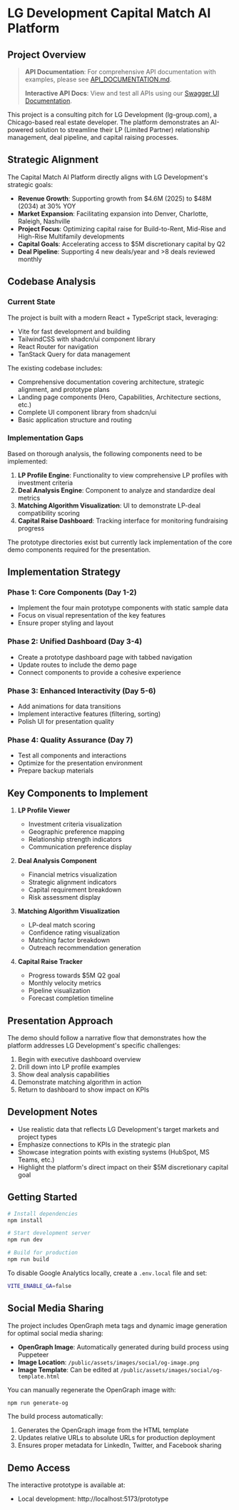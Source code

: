 # LG Development Capital Match AI Platform

## Project Overview

> **API Documentation**: For comprehensive API documentation with examples, please see [API_DOCUMENTATION.md](./API_DOCUMENTATION.md).
> 
> **Interactive API Docs**: View and test all APIs using our [Swagger UI Documentation](/docs).

This project is a consulting pitch for LG Development (lg-group.com), a Chicago-based real estate developer. The platform demonstrates an AI-powered solution to streamline their LP (Limited Partner) relationship management, deal pipeline, and capital raising processes.

## Strategic Alignment

The Capital Match AI Platform directly aligns with LG Development's strategic goals:

- **Revenue Growth**: Supporting growth from $4.6M (2025) to $48M (2034) at 30% YOY
- **Market Expansion**: Facilitating expansion into Denver, Charlotte, Raleigh, Nashville
- **Project Focus**: Optimizing capital raise for Build-to-Rent, Mid-Rise and High-Rise Multifamily developments
- **Capital Goals**: Accelerating access to $5M discretionary capital by Q2
- **Deal Pipeline**: Supporting 4 new deals/year and >8 deals reviewed monthly

## Codebase Analysis

### Current State

The project is built with a modern React + TypeScript stack, leveraging:
- Vite for fast development and building
- TailwindCSS with shadcn/ui component library
- React Router for navigation
- TanStack Query for data management

The existing codebase includes:
- Comprehensive documentation covering architecture, strategic alignment, and prototype plans
- Landing page components (Hero, Capabilities, Architecture sections, etc.)
- Complete UI component library from shadcn/ui
- Basic application structure and routing

### Implementation Gaps

Based on thorough analysis, the following components need to be implemented:

1. **LP Profile Engine**: Functionality to view comprehensive LP profiles with investment criteria
2. **Deal Analysis Engine**: Component to analyze and standardize deal metrics
3. **Matching Algorithm Visualization**: UI to demonstrate LP-deal compatibility scoring
4. **Capital Raise Dashboard**: Tracking interface for monitoring fundraising progress

The prototype directories exist but currently lack implementation of the core demo components required for the presentation.

## Implementation Strategy

### Phase 1: Core Components (Day 1-2)
- Implement the four main prototype components with static sample data
- Focus on visual representation of the key features
- Ensure proper styling and layout

### Phase 2: Unified Dashboard (Day 3-4)
- Create a prototype dashboard page with tabbed navigation
- Update routes to include the demo page
- Connect components to provide a cohesive experience

### Phase 3: Enhanced Interactivity (Day 5-6)
- Add animations for data transitions
- Implement interactive features (filtering, sorting)
- Polish UI for presentation quality

### Phase 4: Quality Assurance (Day 7)
- Test all components and interactions
- Optimize for the presentation environment
- Prepare backup materials

## Key Components to Implement

1. **LP Profile Viewer**
   - Investment criteria visualization
   - Geographic preference mapping
   - Relationship strength indicators
   - Communication preference display

2. **Deal Analysis Component**
   - Financial metrics visualization
   - Strategic alignment indicators
   - Capital requirement breakdown
   - Risk assessment display

3. **Matching Algorithm Visualization**
   - LP-deal match scoring
   - Confidence rating visualization
   - Matching factor breakdown
   - Outreach recommendation generation

4. **Capital Raise Tracker**
   - Progress towards $5M Q2 goal
   - Monthly velocity metrics
   - Pipeline visualization
   - Forecast completion timeline

## Presentation Approach

The demo should follow a narrative flow that demonstrates how the platform addresses LG Development's specific challenges:

1. Begin with executive dashboard overview
2. Drill down into LP profile examples
3. Show deal analysis capabilities
4. Demonstrate matching algorithm in action
5. Return to dashboard to show impact on KPIs

## Development Notes

- Use realistic data that reflects LG Development's target markets and project types
- Emphasize connections to KPIs in the strategic plan
- Showcase integration points with existing systems (HubSpot, MS Teams, etc.)
- Highlight the platform's direct impact on their $5M discretionary capital goal

## Getting Started

```bash
# Install dependencies
npm install

# Start development server
npm run dev

# Build for production
npm run build
```

To disable Google Analytics locally, create a `.env.local` file and set:

```bash
VITE_ENABLE_GA=false
```

## Social Media Sharing

The project includes OpenGraph meta tags and dynamic image generation for optimal social media sharing:

- **OpenGraph Image**: Automatically generated during build process using Puppeteer
- **Image Location**: `/public/assets/images/social/og-image.png`
- **Image Template**: Can be edited at `/public/assets/images/social/og-template.html`

You can manually regenerate the OpenGraph image with:
```bash
npm run generate-og
```

The build process automatically:
1. Generates the OpenGraph image from the HTML template
2. Updates relative URLs to absolute URLs for production deployment
3. Ensures proper metadata for LinkedIn, Twitter, and Facebook sharing

## Demo Access

The interactive prototype is available at:
- Local development: http://localhost:5173/prototype
